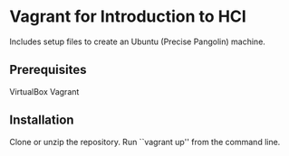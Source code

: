Vagrant for Introduction to HCI
=====

Includes setup files to create an Ubuntu (Precise Pangolin) machine.

Prerequisites
----
VirtualBox
Vagrant

Installation
----
Clone or unzip the repository. Run ``vagrant up'' from the command line.
